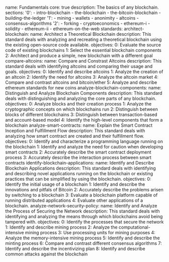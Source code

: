 name: Fundamentals
core: true
description: The basics of any blockchain.
sections:
  '0':
    - intro-blockchain
    - the-blockchain
    - the-bitcoin-blockchain
    - building-the-ledger
  '1':
    - mining
    - wallets
    - anonimity
    - altcoins
    - consensus-algorithms
  '2':
    - forking
    - cryptoeconomics
    - ethereum-i
    - solidity
    - ethereum-ii
    - ethereum-on-the-web
standards:
  architect-blockchain:
    name: Architect a Theoretical Blockchain
    description: This standard deals with analyzing and recreating a theoretical blockchain using the existing open-source code available.
    objectives:
      0: Evaluate the source code of existing blockchains 
      1: Select the essential blockchain components 
      2: Architect and produce a simple, new blockchain with a different goal
  compare-altcoins:
    name: Compare and Constrast Altcoins
    description: This standard deals with identifying altcoins and comparing their usage and goals.
    objectives:
      0: Identify and describe altcoins
      1: Analyze the creation of an altcoin
      2: Identify the need for altcoins
      3: Analyze the altcoin market
      4: Compare and contrast altcoins and bitcoin/ether
      5: Analyze and describe ethereum standards for new coins
  analyze-blockchain-components:
    name: Distinguish and Analyze Blockchain Components
    description: This standard deals with distinguishing and analyzing the core parts of any blockchain.
    objectives:
      0: Analyze blocks and their creation process
      1: Analyze the cryptographic concepts on which blockchains run
      2: Distinguish between blocks of different blockchains
      3: Distinguish between transaction-based and account-based model
      4: Identify the high-level components that form a blockchain
  analyze-smart-contracts:
    name: Explain the Smart Contract Inception and Fulfillment Flow
    description: This standard deals with analyzing how smart contract are created and their fulfillment flow.
    objectives: 
      0: Identify and characterize a programming language running on the blockchain
      1: Identify and analyze the need for caution when developing smart contracts
      2: Accurately describe the smart contract deployment process
      3: Accurately describe the interaction process between smart contracts 
  identify-blockchain-applications:
    name: Identify and Describe Blockchain Applications
    description: This standard deals with identifying and describing novel applications running on the blockchain or existing practices that can be simplified by using the blockchain.
    objectives: 
      0: Identify the initial usage of a blockchain
      1: Identify and describe the innovations and pitfals of Bitcoin
      2: Accurately describe the problems arisen by switching to a blockchain
      3: Evaluate a blockchain platform capable of running distributed applications
      4: Evaluate other applications of a blockchain.
  analyze-network-security-policy:
    name: Identify and Analyze the Process of Securing the Network
    description: This standard deals with identifying and analyzing the means through which blockchains avoid being tampered with.
    objectives:
      0: Identify the processes that secure the network
      1: Identify and describe mining process
      2: Analyze the computational-intensive mining process
      3: Use processing units for mining purposes
      4: Analyze the memory-intensive mining process
      5: Identify and describe the minting process
      6: Compare and contrast different consensus algorithms
      7: Identify and describe the incentivizing plan
      8: Identify and describe common attacks against the blockchain


